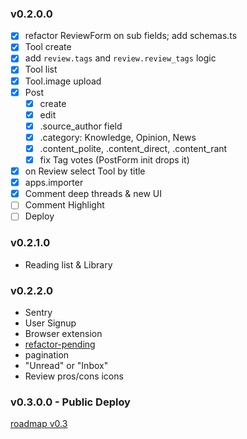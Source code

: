 ### v0.2.0.0

- [x] refactor ReviewForm on sub fields; add schemas.ts
- [x] Tool create
- [x] add `review.tags` and `review.review_tags` logic
- [x] Tool list
- [x] Tool.image upload
- [x] Post
	- [x] create
	- [x] edit
	- [x] .source_author field
    - [x] .category: Knowledge, Opinion, News
	- [x] .content_polite, .content_direct, .content_rant
	- [x] fix Tag votes (PostForm init drops it)
- [x] on Review select Tool by title
- [x] apps.importer
- [x] Comment deep threads & new UI
- [ ] Comment Highlight
- [ ] Deploy

### v0.2.1.0

- Reading list & Library

### v0.2.2.0

- Sentry
- User Signup
- Browser extension
- [refactor-pending](/docs/refactor-pending.md)
- pagination
- "Unread" or "Inbox"
- Review pros/cons icons

### v0.3.0.0 - Public Deploy

[roadmap v0.3](/docs/roadmap/roadmap-v0.3-public.md)
